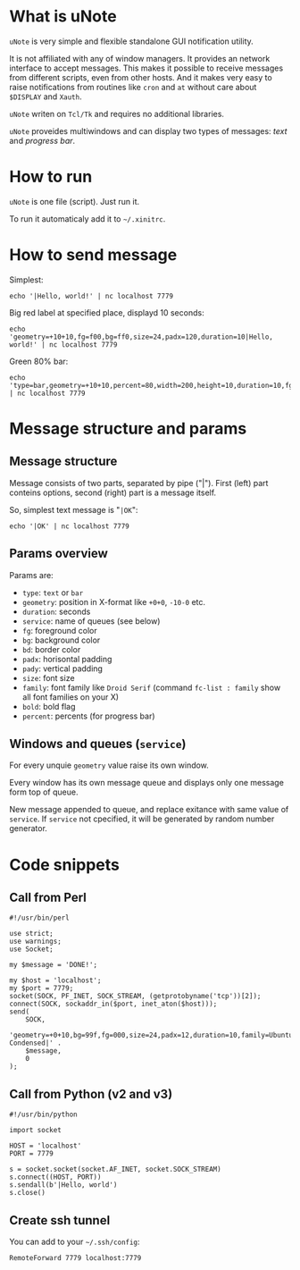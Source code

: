 What is uNote
=============

`uNote` is very simple and flexible standalone GUI notification utility.

It is not affiliated with any of window managers.
It provides an network interface to accept messages.
This makes it possible to receive messages from different scripts,
even from other hosts. And it makes very easy to raise
notifications from routines like `cron` and `at` without
care about `$DISPLAY` and `Xauth`.

`uNote` writen on `Tcl/Tk` and requires no additional libraries.

`uNote` proveides multiwindows and can display two types of messages:
*text* and *progress bar*.

How to run
==========

`uNote` is one file (script). Just run it.

To run it automaticaly add it to `~/.xinitrc`.

How to send message
===================

Simplest:

    echo '|Hello, world!' | nc localhost 7779

Big red label at specified place, displayd 10 seconds:

    echo 'geometry=+10+10,fg=f00,bg=ff0,size=24,padx=120,duration=10|Hello, world!' | nc localhost 7779

Green 80% bar:

    echo 'type=bar,geometry=+10+10,percent=80,width=200,height=10,duration=10,fg=0f0,bg=000,bd=090|' | nc localhost 7779

Message structure and params
============================

Message structure
-----------------

Message consists of two parts, separated by pipe ("|"). First
(left) part conteins options, second (right) part is a message itself.

So, simplest text message is "`|OK`":

    echo '|OK' | nc localhost 7779

Params overview
---------------

Params are:

* `type`: `text` or `bar`
* `geometry`: position in X-format like `+0+0`, `-10-0` etc.
* `duration`: seconds
* `service`: name of queues (see below)
* `fg`: foreground color
* `bg`: background color
* `bd`: border color
* `padx`: horisontal padding
* `pady`: vertical padding
* `size`: font size
* `family`: font family like `Droid Serif` (command `fc-list : family` show all font families on your X)
* `bold`: bold flag
* `percent`: percents (for progress bar)

Windows and queues (`service`)
------------------------------

For every unquie `geometry` value raise its own window.

Every window has its own message queue and displays
only one message form top of queue.

New message appended to queue, and replace exitance
with same value of `service`. If `service` not cpecified, it
will be generated by random number generator.

Code snippets
=============

Call from Perl
--------------

    #!/usr/bin/perl

    use strict;
    use warnings;
    use Socket;

    my $message = 'DONE!';

    my $host = 'localhost';
    my $port = 7779;
    socket(SOCK, PF_INET, SOCK_STREAM, (getprotobyname('tcp'))[2]);
    connect(SOCK, sockaddr_in($port, inet_aton($host)));
    send(
        SOCK,
        'geometry=+0+10,bg=99f,fg=000,size=24,padx=12,duration=10,family=Ubuntu Condensed|' .
        $message,
        0
    );

Call from Python (v2 and v3)
----------------------------

    #!/usr/bin/python

    import socket

    HOST = 'localhost'
    PORT = 7779

    s = socket.socket(socket.AF_INET, socket.SOCK_STREAM)
    s.connect((HOST, PORT))
    s.sendall(b'|Hello, world')
    s.close()

Create ssh tunnel
-----------------

You can add to your `~/.ssh/config`:

    RemoteForward 7779 localhost:7779
